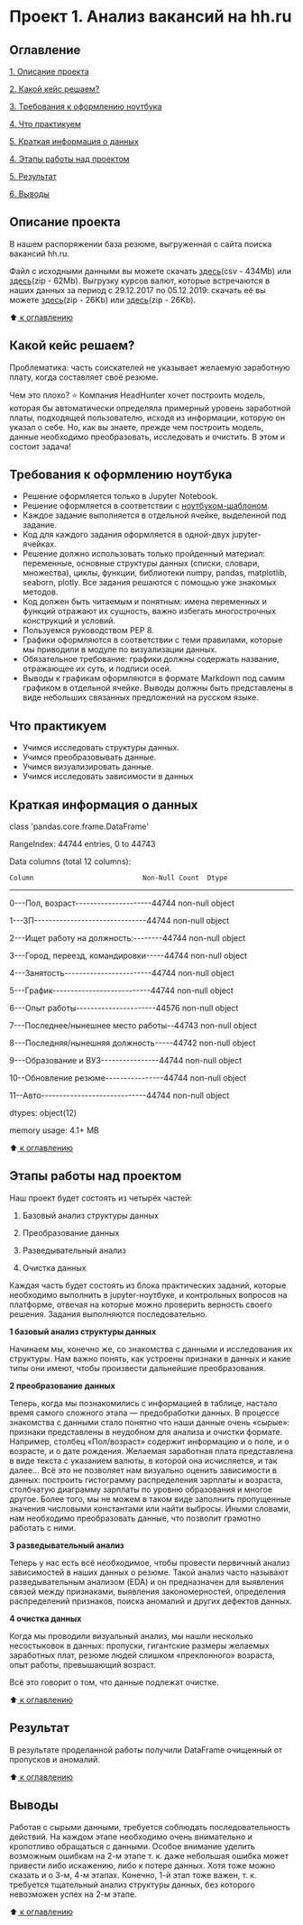 # Проект 1. Анализ вакансий на hh.ru


## Оглавление
[1. Описание проекта](https://github.com/KirillJbt/sf_data_science/blob/main/project_1/README.md#Описание-проекта)

[2. Какой кейс решаем?](https://github.com/KirillJbt/sf_data_science/blob/main/project_1/README.md#Какой-кейс-решаем)

[3. Требования к оформлению ноутбука](https://github.com/KirillJbt/sf_data_science/blob/main/project_1/README.md#Требования-к-оформлению-ноутбука)

[4. Что практикуем](https://github.com/KirillJbt/sf_data_science/blob/main/project_1/README.md#Что-практикуем)

[5. Краткая информация о данных](https://github.com/KirillJbt/sf_data_science/blob/main/project_1/README.md#Краткая-информация-о-данных)

[4. Этапы работы над проектом](https://github.com/KirillJbt/sf_data_science/blob/main/project_1/README.md#Этапы-работы-над-проектом)

[5. Результат](https://github.com/KirillJbt/sf_data_science/blob/main/project_1/README.md#Результат)

[6. Выводы](https://github.com/KirillJbt/sf_data_science/blob/main/project_1/README.md#Выводы)

## Описание проекта

В нашем распоряжении база резюме, выгруженная с сайта поиска вакансий hh.ru.

Файл с исходными данными вы можете скачать [здесь](https://drive.google.com/file/d/1Kb78mAWYKcYlellTGhIjPI-bCcKbGuTn/view?usp=sharing)(csv - 434Mb) или [здесь](https://drive.google.com/file/d/1-28hY8xmR2_6o-y6BWn6dZ9B0QAobqHG/view?usp=sharing)(zip - 62Mb).
Выгрузку курсов валют, которые встречаются в наших данных за период с 29.12.2017 по 05.12.2019: скачать её вы можете [здесь](https://lms.skillfactory.ru/assets/courseware/v1/15abf80f45a2f3e93c3274101b451c67/asset-v1:SkillFactory+DSPR-2.0+14JULY2021+type@asset+block/ExchangeRates.zip)(zip - 26Kb) или [здесь](https://drive.google.com/file/d/1lZB30qOpIk41eyLXqTc60p07SqhQTV4p/view?usp=sharing)(zip - 26Kb).

:arrow_up:[ к оглавлению](https://github.com/KirillJbt/sf_data_science/blob/main/project_1/README.md#Оглавление)

## Какой кейс решаем?
Проблематика: часть соискателей не указывает желаемую заработную плату, когда составляет своё резюме.

Чем это плохо?
⭐ Компания HeadHunter хочет построить модель, которая бы автоматически определяла примерный уровень заработной платы, подходящей пользователю, исходя из информации, которую он указал о себе. Но, как вы знаете, прежде чем построить модель, данные необходимо преобразовать, исследовать и очистить. В этом и состоит задача!

## Требования к оформлению ноутбука

- Решение оформляется только в Jupyter Notebook.
- Решение оформляется в соответствии с [ноутбуком-шаблоном](https://lms.skillfactory.ru/assets/courseware/v1/619ae706e569851b2a47820a175b212a/asset-v1:SkillFactory+DSPR-2.0+14JULY2021+type@asset+block/Ноутбук-шаблон_Project_1.ipynb).
- Каждое задание выполняется в отдельной ячейке, выделенной под задание.
- Код для каждого задания оформляется в одной-двух jupyter-ячейках.
- Решение должно использовать только пройденный материал: переменные, основные структуры данных (списки, словари, множества), циклы, функции, библиотеки numpy, pandas, matplotlib, seaborn, plotly. Все задания решаются с помощью уже знакомых методов.
- Код должен быть читаемым и понятным: имена переменных и функций отражают их сущность, важно избегать многострочных конструкций и условий.
- Пользуемся руководством PEP 8.
- Графики оформляются в соответствии с теми правилами, которые мы приводили в модуле по визуализации данных.
- Обязательное требование: графики должны содержать название, отражающее их суть, и подписи осей.
- Выводы к графикам оформляются в формате Markdown под самим графиком в отдельной ячейке. Выводы должны быть представлены в виде небольших связанных предложений на русском языке.

## Что практикуем
- Учимся исследовать структуры данных.
- Учимся преобразовывать данные.
- Учимся визуализировать данные.
- Учимся исследовать зависимости в данных

## Краткая информация о данных

class 'pandas.core.frame.DataFrame'

RangeIndex: 44744 entries, 0 to 44743

Data columns (total 12 columns):

    Column                           Non-Null Count  Dtype 

---  ------                           --------------  ----- 

0---Пол, возраст---------------------44744 non-null  object

1---ЗП-------------------------------44744 non-null  object

2---Ищет работу на должность:--------44744 non-null  object

3---Город, переезд, командировки-----44744 non-null  object

4---Занятость------------------------44744 non-null  object

5---График---------------------------44744 non-null  object

6---Опыт работы----------------------44576 non-null  object

7---Последнее/нынешнее место работы--44743 non-null  object

8---Последняя/нынешняя должность-----44742 non-null  object

9---Образование и ВУЗ----------------44744 non-null  object

10--Обновление резюме----------------44744 non-null  object

11--Авто-----------------------------44744 non-null  object

dtypes: object(12)

memory usage: 4.1+ MB

:arrow_up:[ к оглавлению](https://github.com/KirillJbt/sf_data_science/blob/main/project_1/README.md#Оглавление)

## Этапы работы над проектом

Наш проект будет состоять из четырёх частей:

1. Базовый анализ структуры данных

2. Преобразование данных

3. Разведывательный анализ

4. Очистка данных

Каждая часть будет состоять из блока практических заданий, которые необходимо выполнить в jupyter-ноутбуке, и контрольных вопросов на платформе, отвечая на которые можно проверить верность своего решения. Задания выполняются последовательно.

**1 базовый анализ структуры данных**

Начинаем мы, конечно же, со знакомства с данными и исследования их структуры. Нам важно понять, как устроены признаки в данных и какие типы они имеют, чтобы произвести дальнейшие преобразования.

**2 преобразование данных**

Теперь, когда мы познакомились с информацией в таблице, настало время самого сложного этапа — предобработки данных. В процессе знакомства с данными стало понятно что наши данные очень «сырые»: признаки представлены в неудобном для анализа и очистки формате. Например, столбец «Пол/возраст» содержит информацию и о поле, и о возрасте, и о дате рождения. Желаемая заработная плата представлена в виде текста с указанием валюты, в которой она исчисляется, и так далее…
Всё это не позволяет нам визуально оценить зависимости в данных: построить гистограмму распределения зарплаты и возраста, столбчатую диаграмму зарплаты по уровню образования и многое другое. Более того, мы не можем в таком виде заполнить пропущенные значения числовыми константами или найти выбросы. Иными словами, нам необходимо преобразовать данные, что позволит грамотно работать с ними.

**3 разведывательный анализ**

Теперь у нас есть всё необходимое, чтобы провести первичный анализ зависимостей в наших данных о резюме. Такой анализ часто называют разведывательным анализом (EDA) и он предназначен для выявления связей между признаками, выявления закономерностей, определения распределений признаков, поиска аномалий и других дефектов данных.

**4 очистка данных**

Когда мы проводили визуальный анализ, мы нашли несколько несостыковок в данных: пропуски, гигантские размеры желаемых заработных плат, резюме людей слишком «преклонного» возраста, опыт работы, превышающий возраст.

Всё это говорит о том, что данные подлежат очистке.

:arrow_up:[ к оглавлению](https://github.com/KirillJbt/sf_data_science/blob/main/project_1/README.md#Оглавление)

## Результат
В результате проделанной работы получили DataFrame очищенный от пропусков и аномалий.

:arrow_up:[ к оглавлению](https://github.com/KirillJbt/sf_data_science/blob/main/project_1/README.md#Оглавление)

## Выводы
Работая с сырыми данными, требуется соблюдать последовательность действий. На каждом этапе необходимо очень внимательно и кропотливо обращаться с данными. Особое внимание уделить возможным ошибкам на 2-м этапе т. к. даже небольшая ошибка может привести либо искажению, либо к потере данных. Хотя тоже можно сказать и о 3-м, 4-м этапах. Конечно, 1-й этап тоже важен, т. к. требуется тщательный анализ структуры данных, без которого невозможен успех на 2-м этапе.

:arrow_up:[ к оглавлению](https://github.com/KirillJbt/sf_data_science/blob/main/project_1/README.md#Оглавление)